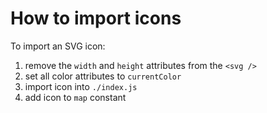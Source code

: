 # How to import icons

To import an SVG icon:

1. remove the `width` and `height` attributes from the `<svg />`
2. set all color attributes to `currentColor`
3. import icon into `./index.js`
4. add icon to `map` constant
